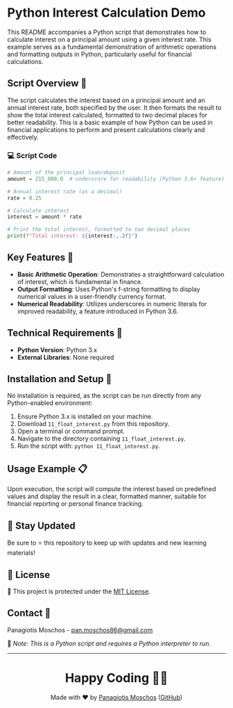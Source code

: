 
# Python Interest Calculation Demo

This README accompanies a Python script that demonstrates how to calculate interest on a principal amount using a given interest rate. This example serves as a fundamental demonstration of arithmetic operations and formatting outputs in Python, particularly useful for financial calculations.

## Script Overview 📘

The script calculates the interest based on a principal amount and an annual interest rate, both specified by the user. It then formats the result to show the total interest calculated, formatted to two decimal places for better readability. This is a basic example of how Python can be used in financial applications to perform and present calculations clearly and effectively.

### :computer: Script Code

```python
# Amount of the principal loan/deposit
amount = 215_000.0  # underscore for readability (Python 3.6+ feature)

# Annual interest rate (as a decimal)
rate = 0.25

# Calculate interest
interest = amount * rate

# Print the total interest, formatted to two decimal places
print(f"Total interest: ${interest:,.2f}")
```

## Key Features 🌟

- **Basic Arithmetic Operation**: Demonstrates a straightforward calculation of interest, which is fundamental in finance.
- **Output Formatting**: Uses Python's f-string formatting to display numerical values in a user-friendly currency format.
- **Numerical Readability**: Utilizes underscores in numeric literals for improved readability, a feature introduced in Python 3.6.

## Technical Requirements 🔧

- **Python Version**: Python 3.x
- **External Libraries**: None required

## Installation and Setup 🚀

No installation is required, as the script can be run directly from any Python-enabled environment:
1. Ensure Python 3.x is installed on your machine.
2. Download `11_float_interest.py` from this repository.
3. Open a terminal or command prompt.
4. Navigate to the directory containing `11_float_interest.py`.
5. Run the script with: `python 11_float_interest.py`.

## Usage Example 📋

Upon execution, the script will compute the interest based on predefined values and display the result in a clear, formatted manner, suitable for financial reporting or personal finance tracking.

## 📢 Stay Updated
Be sure to ⭐ this repository to keep up with updates and new learning materials!

## 📄 License
🔐 This project is protected under the [MIT License](https://mit-license.org/).

## Contact 📧
Panagiotis Moschos - pan.moschos86@gmail.com

🔗 *Note: This is a Python script and requires a Python interpreter to run.*

---
<h1 align="center">Happy Coding 👨‍💻</h1>

<p align="center">
  Made with ❤️ by <a href="https://www.linkedin.com/in/panagiotis-moschos">Panagiotis Moschos</a> (<a href="https://github.com/pmoschos">GitHub</a>)
</p>
